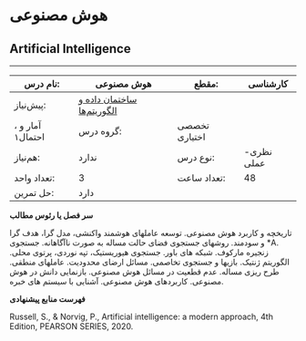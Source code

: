# هوش مصنوعی
## Artificial Intelligence
_______________________________________________________________________________
| نام درس:    | هوش مصنوعی                                                                                 | مقطع:       | کارشناسی      |
| ----------- | ------------------------------------------------------------------------------------------ | ----------- | ------------- |
| پیش‌نیاز:   | [ساختمان داده و الگوریتم‌ها](mandatory/Data-Structures-and-Algorithms.md)
، آمار و احتمال۱ | گروه درس:   | تخصصی اختیاری |
| هم‌نیاز:    | ندارد                                                                                      | نوع درس:    | نظری-عملی     |
| تعداد واحد: | 3                                                                                          | تعداد ساعت: | 48            |
| حل تمرین:   |  دارد                                                                                      |             |               |

**سر فصل یا رئوس مطالب**

تاریخچه و کاربرد هوش مصنوعی. توسعه عاملهای هوشمند واکنشی، مدل گرا، هدف گرا و سودمند. روشهای جستجوی فضای حالت مساله به صورت ناآگاهانه. جستجوی \*A. زنجیره مارکوف. شبکه های باور. جستجوی هیوریستیک، تپه نوردی، پرتوی محلی. الگوریتم ژنتیک. بازیها و جستجوی تخاصمی. مسائل ارضای محدودیت. عاملهای منطقی. طرح ریزی مساله. عدم قطعیت در مسائل هوش مصنوعی. بازنمایی دانش در هوش مصنوعی. کاربردهای هوش مصنوعی. آشنایی با سیستم های خبره.

**فهرست منابع پیشنهادی**

Russell, S., & Norvig, P., Artificial intelligence: a modern approach, 4th Edition, PEARSON SERIES, 2020.
